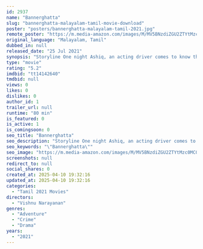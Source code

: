 ```yaml
---
id: 2937
name: "Bannerghatta"
slug: "bannerghatta-malayalam-tamil-movie-download"
poster: "posters/bannerghatta-malayalam-tamil-2021.jpg"
remote_poster: "https://m.media-amazon.com/images/M/MV5BNzdiZGU2ZTYtMzc0MC00MWEwLWI0NzctZGVlNDczNDUxOWQwXkEyXkFqcGdeQXVyMTY5NTM3MTI1._V1_SX300.jpg"
original_language: "Malayalam, Tamil"
dubbed_in: null
released_date: "25 Jul 2021"
synopsis: "Storyline One night Ashiq, an acting driver comes to know that his sister,who went out of town for a job interview is in a dangerous situation."
type: "movie"
rating: "5.2"
imdbid: "tt14142640"
tmdbid: null
views: 0
likes: 0
dislikes: 0
author_id: 1
trailer_url: null
runtime: "80 min"
is_featured: 0
is_active: 1
is_comingsoon: 0
seo_title: "Bannerghatta"
seo_description: "Storyline One night Ashiq, an acting driver comes to know that his sister,who went out of town for a job interview is in a dangerous situation."
seo_keywords: "\"Bannerghatta\""
seo_image: "https://m.media-amazon.com/images/M/MV5BNzdiZGU2ZTYtMzc0MC00MWEwLWI0NzctZGVlNDczNDUxOWQwXkEyXkFqcGdeQXVyMTY5NTM3MTI1._V1_SX300.jpg"
screenshots: null
redirect_to: null
social_shares: 0
created_at: 2025-04-10 19:32:16
updated_at: 2025-04-10 19:32:16
categories:
  - "Tamil 2021 Movies"
directors:
  - "Vishnu Narayanan"
genres:
  - "Adventure"
  - "Crime"
  - "Drama"
years:
  - "2021"
---
```

